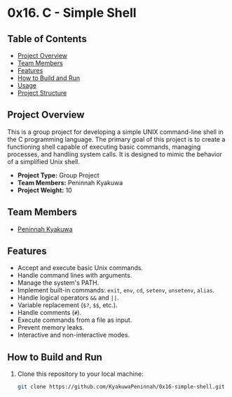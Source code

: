 # 0x16. C - Simple Shell

## Table of Contents

- [Project Overview](#project-overview)
- [Team Members](#team-members)
- [Features](#features)
- [How to Build and Run](#how-to-build-and-run)
- [Usage](#usage)
- [Project Structure](#project-structure)

## Project Overview

This is a group project for developing a simple UNIX command-line shell in the C programming language. The primary goal of this project is to create a functioning shell capable of executing basic commands, managing processes, and handling system calls. It is designed to mimic the behavior of a simplified Unix shell.

- **Project Type:** Group Project
- **Team Members:** Peninnah Kyakuwa
- **Project Weight:** 10

## Team Members
- [Peninnah Kyakuwa](https://github.com/peninnah-kay)

## Features

- Accept and execute basic Unix commands.
- Handle command lines with arguments.
- Manage the system's PATH.
- Implement built-in commands: `exit`, `env`, `cd`, `setenv`, `unsetenv`, `alias`.
- Handle logical operators `&&` and `||`.
- Variable replacement (`$?`, `$$`, etc.).
- Handle comments (`#`).
- Execute commands from a file as input.
- Prevent memory leaks.
- Interactive and non-interactive modes.

## How to Build and Run

1. Clone this repository to your local machine:

   ```bash
   git clone https://github.com/KyakuwaPeninnah/0x16-simple-shell.git



